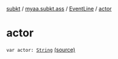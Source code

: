 [subkt](../../index.md) / [myaa.subkt.ass](../index.md) / [EventLine](index.md) / [actor](./actor.md)

# actor

`var actor: `[`String`](https://kotlinlang.org/api/latest/jvm/stdlib/kotlin/-string/index.html) [(source)](https://github.com/Myaamori/SubKt/blob/0.1.13/src/main/kotlin/myaa/subkt/ass/parser.kt#L463)